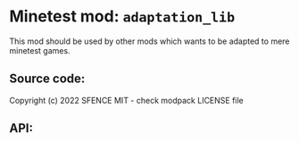 Minetest mod: `adaptation_lib`
==============================

This mod should be used by other mods which wants to be adapted to mere minetest games.

Source code:
-----------------------
Copyright (c) 2022 SFENCE
MIT - check modpack LICENSE file 


API:
-----------------------




